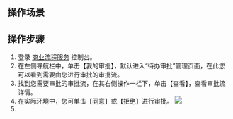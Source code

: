 ## 操作场景





## 操作步骤
1. 登录 [商业流程服务](https://console.cloud.tencent.com/bpaas) 控制台。
2. 在左侧导航栏中，单击【我的审批】，默认进入“待办审批”管理页面，在此您可以看到需要由您进行审批的审批流。
3. 找到您需要审批的审批流，在其右侧操作一栏下，单击【查看】，查看审批流详情。
4. 在实际环境中，您可单击【同意】或【拒绝】进行审批。
![](https://main.qcloudimg.com/raw/70e65109336aad07fbb90d96986068fe.png)
5. 
